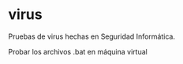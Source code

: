 # virus
Pruebas de virus hechas en Seguridad Informática.

Probar los archivos .bat en máquina virtual
